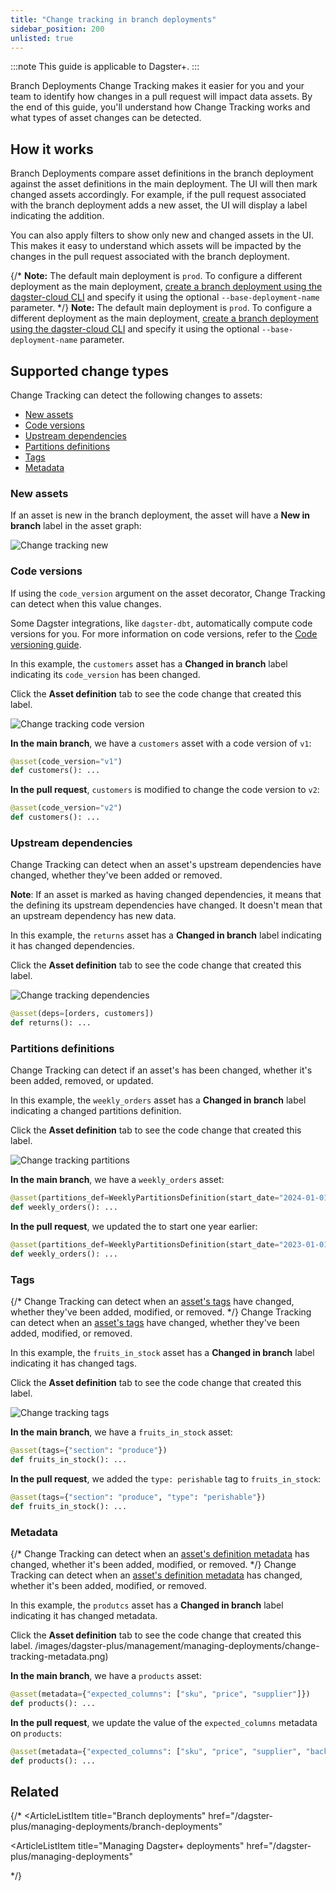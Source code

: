 ```yaml
---
title: "Change tracking in branch deployments"
sidebar_position: 200
unlisted: true
---
```


:::note
This guide is applicable to Dagster+.
:::

Branch Deployments Change Tracking makes it easier for you and your team to identify how changes in a pull request will impact data assets. By the end of this guide, you'll understand how Change Tracking works and what types of asset changes can be detected.

## How it works

Branch Deployments compare asset definitions in the branch deployment against the asset definitions in the main deployment. The UI will then mark changed assets accordingly. For example, if the pull request associated with the branch deployment adds a new asset, the UI will display a label indicating the addition.

You can also apply filters to show only new and changed assets in the UI. This makes it easy to understand which assets will be impacted by the changes in the pull request associated with the branch deployment.

{/* **Note:** The default main deployment is `prod`. To configure a different deployment as the main deployment, [create a branch deployment using the dagster-cloud CLI](/dagster-plus/managing-deployments/branch-deployments/using-branch-deployments) and specify it using the optional `--base-deployment-name` parameter. */}
**Note:** The default main deployment is `prod`. To configure a different deployment as the main deployment, [create a branch deployment using the dagster-cloud CLI](using-branch-deployments-with-the-cli) and specify it using the optional `--base-deployment-name` parameter.

## Supported change types

Change Tracking can detect the following changes to assets:

- [New assets](#new-assets)
- [Code versions](#code-versions)
- [Upstream dependencies](#upstream-dependencies)
- [Partitions definitions](#partitions-definitions)
- [Tags](#tags)
- [Metadata](#metadata)

### New assets

If an asset is new in the branch deployment, the asset will have a **New in branch** label in the asset graph:

![Change tracking new](/images/dagster-plus/deployment/management/managing-deployments/change-tracking-new.png)

### Code versions

If using the `code_version` argument on the asset decorator, Change Tracking can detect when this value changes.

Some Dagster integrations, like `dagster-dbt`, automatically compute code versions for you. For more information on code versions, refer to the [Code versioning guide](/guides/build/assets/asset-versioning-and-caching).

<Tabs>
<TabItem value="Asset in the Dagster UI">

In this example, the `customers` asset has a **Changed in branch** label indicating its `code_version` has been changed.

Click the **Asset definition** tab to see the code change that created this label.

![Change tracking code version](/images/dagster-plus/deployment/management/managing-deployments/change-tracking-code-version.png)

</TabItem>
<TabItem value="Asset definition">

**In the main branch**, we have a `customers` asset with a code version of `v1`:

```python file=/dagster_cloud/branch_deployments/change_tracking_code_version.py startafter=start_main_deployment endbefore=end_main_deployment dedent=4
@asset(code_version="v1")
def customers(): ...
```

**In the pull request**, `customers` is modified to change the code version to `v2`:

```python file=/dagster_cloud/branch_deployments/change_tracking_code_version.py startafter=start_branch_deployment endbefore=end_branch_deployment dedent=4
@asset(code_version="v2")
def customers(): ...
```

</TabItem>
</Tabs>

### Upstream dependencies

Change Tracking can detect when an asset's upstream dependencies have changed, whether they've been added or removed.

**Note**: If an asset is marked as having changed dependencies, it means that the <PyObject section="assets" module="dagster" object="AssetKey" pluralize /> defining its upstream dependencies have changed. It doesn't mean that an upstream dependency has new data.

<Tabs>
<TabItem value="Asset in the Dagster UI">

In this example, the `returns` asset has a **Changed in branch** label indicating it has changed dependencies.

Click the **Asset definition** tab to see the code change that created this label.

![Change tracking dependencies](/images/dagster-plus/deployment/management/managing-deployments/change-tracking-dependencies.png)

```python file=/dagster_cloud/branch_deployments/change_tracking_dependencies.py startafter=start_branch_deployment endbefore=end_branch_deployment dedent=4
@asset(deps=[orders, customers])
def returns(): ...
```

</TabItem>
</Tabs>

### Partitions definitions

Change Tracking can detect if an asset's <PyObject section="partitions" object="PartitionsDefinition" /> has been changed, whether it's been added, removed, or updated.

<Tabs>
<TabItem value="Asset in the Dagster UI">

In this example, the `weekly_orders` asset has a **Changed in branch** label indicating a changed partitions definition.

Click the **Asset definition** tab to see the code change that created this label.

![Change tracking partitions](/images/dagster-plus/deployment/management/managing-deployments/change-tracking-partitions.png)

</TabItem>
<TabItem value="Asset definition">

**In the main branch**, we have a `weekly_orders` asset:

```python file=/dagster_cloud/branch_deployments/change_tracking_partitions_definition.py startafter=start_main_deployment endbefore=end_main_deployment dedent=4
@asset(partitions_def=WeeklyPartitionsDefinition(start_date="2024-01-01"))
def weekly_orders(): ...
```

**In the pull request**, we updated the <PyObject section="partitions" object="WeeklyPartitionsDefinition" /> to start one year earlier:

```python file=/dagster_cloud/branch_deployments/change_tracking_partitions_definition.py startafter=start_branch_deployment endbefore=end_branch_deployment dedent=4
@asset(partitions_def=WeeklyPartitionsDefinition(start_date="2023-01-01"))
def weekly_orders(): ...
```

</TabItem>
</Tabs>

### Tags

{/* Change Tracking can detect when an [asset's tags](/concepts/metadata-tags/tags) have changed, whether they've been added, modified, or removed. */}
Change Tracking can detect when an [asset's tags](/guides/build/assets/metadata-and-tags/tags) have changed, whether they've been added, modified, or removed.

<Tabs>
<TabItem value="Asset in the Dagster UI">

In this example, the `fruits_in_stock` asset has a **Changed in branch** label indicating it has changed tags.

Click the **Asset definition** tab to see the code change that created this label.

![Change tracking tags](/images/dagster-plus/deployment/management/managing-deployments/change-tracking-tags.png)

</TabItem>
<TabItem value="Asset definition">

**In the main branch**, we have a `fruits_in_stock` asset:

```python file=/dagster_cloud/branch_deployments/change_tracking_tags.py startafter=start_main_deployment endbefore=end_main_deployment dedent=4
@asset(tags={"section": "produce"})
def fruits_in_stock(): ...
```

**In the pull request**, we added the `type: perishable` tag to `fruits_in_stock`:

```python file=/dagster_cloud/branch_deployments/change_tracking_tags.py startafter=start_branch_deployment endbefore=end_branch_deployment dedent=4
@asset(tags={"section": "produce", "type": "perishable"})
def fruits_in_stock(): ...
```

</TabItem>
</Tabs>

### Metadata

{/* Change Tracking can detect when an [asset's definition metadata](/concepts/metadata-tags/asset-metadata#attaching-definition-metadata) has changed, whether it's been added, modified, or removed. */}
Change Tracking can detect when an [asset's definition metadata](/guides/build/assets/metadata-and-tags/) has changed, whether it's been added, modified, or removed.

<Tabs>
<TabItem value="Asset in the Dagster UI">

In this example, the `produtcs` asset has a **Changed in branch** label indicating it has changed metadata.

Click the **Asset definition** tab to see the code change that created this label.
/images/dagster-plus/management/managing-deployments/change-tracking-metadata.png)

</TabItem>
<TabItem value="Asset definition">

**In the main branch**, we have a `products` asset:

```python file=/dagster_cloud/branch_deployments/change_tracking_metadata.py startafter=start_main_deployment endbefore=end_main_deployment dedent=4
@asset(metadata={"expected_columns": ["sku", "price", "supplier"]})
def products(): ...
```

**In the pull request**, we update the value of the `expected_columns` metadata on `products`:

```python file=/dagster_cloud/branch_deployments/change_tracking_metadata.py startafter=start_branch_deployment endbefore=end_branch_deployment dedent=4
@asset(metadata={"expected_columns": ["sku", "price", "supplier", "backstock"]})
def products(): ...
```

</TabItem>
</Tabs>

## Related

{/*
<ArticleList>
  <ArticleListItem
    title="Branch deployments"
    href="/dagster-plus/managing-deployments/branch-deployments"
  ></ArticleListItem>
  <ArticleListItem
    title="Managing Dagster+ deployments"
    href="/dagster-plus/managing-deployments"
  ></ArticleListItem>
  <ArticleListItem title="Dagster Cloud" href="/dagster-plus"></ArticleListItem>
</ArticleList>
*/}

